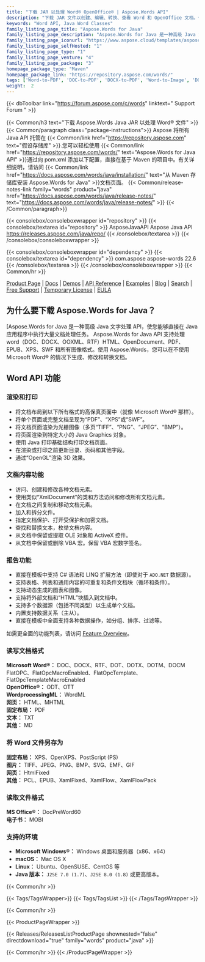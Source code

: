 ```yaml
---
title: "下载 JAR 以处理 Word® OpenOffice® | Aspose.Words API"
description: "下载 JAR 文件以创建、编辑、转换、查看 Word 和 OpenOffice 文档。使用文本、图像、表单、表格、自定义 XML、SmartArt、OLE、VBA 等。"
keywords: "Word API, Java Word Classes"
family_listing_page_title: "Aspose.Words for Java"
family_listing_page_description: "Aspose.Words for Java 是一种高级 Java 文字处理 API，使您能够直接在 Java 应用程序中执行大量文档处理任务。"
family_listing_page_iconurl: "https://www.aspose.cloud/templates/aspose/App_Themes/V3/images/words/272x272/aspose_words-for-java.png"
family_listing_page_selfHosted: "1"
family_listing_page_type: "1"
family_listing_page_venture: "4"
family_listing_page_package: "3"
homepage_package_type: "Maven"
homepage_package_link: "https://repository.aspose.com/words/"
tags: ['Word-to-PDF', 'DOC-to-PDF', 'DOCX-to-PDF', 'Word-to-Image', 'DOCX-to-JPG', 'DOC-to-PNG', 'Image-to-PDF', 'JPG-to-PDF', 'TIFF-to-PDF', 'HTML-to-Markdown', 'HTML-to-MD', 'DOCX-to-Markdown', 'DOCX-to-MD', 'Markdown-to-PDF', 'MD-to-PDF', 'HTML-to-PDF', 'MHT-to-PDF', 'MHTML-to-PDF', 'Word-to-HTML', 'Markdown-to-HTML', 'MD-to-HTML', 'Mobi-to-EPUB', 'RTF-to-PDF', 'ODT-to-PDF', 'TXT-to-PDF', 'Mobi-to-PDF', 'DOCX-to-DOC', 'HTML-to-Word']
weight:  2
---
```


{{< dbToolbar link="https://forum.aspose.com/c/words" linktext=" Support Forum " >}}

{{< Common/h3 text="下载 Aspose.Words Java JAR 以处理 Word® 文件"  >}}
{{< Common/paragraph class="package-instructions">}}
Aspose 将所有 Java API 托管在
{{< Common/link href="https://repository.aspose.com" text="假设存储库"  >}}.您可以轻松使用
{{< Common/link href="https://repository.aspose.com/words/" text="Aspose.Words for Java API"  >}}通过向 pom.xml 添加以下配置，直接在基于 Maven 的项目中。有关详细说明，请访问
{{< Common/link href="https://docs.aspose.com/words/java/installation/" text="从 Maven 存储库安装 Aspose.Words for Java"  >}}文档页面。
{{< Common/release-notes-link family="words" product="java" href="https://docs.aspose.com/words/java/release-notes/" text="https://docs.aspose.com/words/java/release-notes/"  >}}
{{< /Common/paragraph>}}

{{< consolebox/consoleboxwrapper id="repository" >}}
   {{< consolebox/textarea id="repository" >}} 
      <repository>
      <id>AsposeJavaAPI</id>
      <name>Aspose Java API</name>
      <url>https://releases.aspose.com/java/repo/</url>
      </repository> 
   {{< /consolebox/textarea >}}
{{< /consolebox/consoleboxwrapper >}}

{{< consolebox/consoleboxwrapper id="dependency" >}}
   {{< consolebox/textarea id="dependency" >}}
      <dependency>
      <groupId>com.aspose</groupId>
      <artifactId>aspose-words</artifactId>
      <version>22.6</version>
      </dependency>
   {{< /consolebox/textarea >}}
{{< /consolebox/consoleboxwrapper >}}
{{< Common/hr >}}

[Product Page](https://products.aspose.com/words/java) | [Docs](https://docs.aspose.com/words/java/) | [Demos](https://products.aspose.app/words/family) | [API Reference](https://reference.aspose.com/words/java) | [Examples](https://github.com/aspose-words/Aspose.Words-for-Java/tree/master/Examples) | [Blog](https://blog.aspose.com/category/words/) | [Search](https://search.aspose.com/) | [Free Support](https://forum.aspose.com/c/words) | [Temporary License](https://purchase.aspose.com/temporary-license) | [EULA](https://about.aspose.com/legal/eula/)

## 为什么要下载 Aspose.Words for Java？

[Aspose.Words for Java 是一种高级 Java 文字处理 API，使您能够直接在 Java 应用程序中执行大量文档处理任务。 Aspose.Words for Java API 支持处理 word（DOC、DOCX、OOXML、RTF）HTML、OpenDocument、PDF、EPUB、XPS、SWF 和所有图像格式。使用 Aspose.Words，您可以在不使用 Microsoft Word® 的情况下生成、修改和转换文档。

## Word API 功能

### 渲染和打印

- 将文档布局到以下所有格式的高保真页面中（就像 Microsoft Word® 那样）。
- 将单个页面或完整文档呈现为“PDF”、“XPS”或“SWF”。
- 将文档页面渲染为光栅图像（多页“TIFF”、“PNG”、“JPEG”、“BMP”）。
- 将页面渲染到特定大小的 Java Graphics 对象。
- 使用 Java 打印基础结构打印文档页面。
- 在渲染或打印之前更新目录、页码和其他字段。
- 通过“OpenGL”渲染 3D 效果。

### 文档内容功能

- 访问、创建和修改各种文档元素。
- 使用类似“XmlDocument”的类和方法访问和修改所有文档元素。
- 在文档之间复制和移动文档元素。
- 加入和拆分文件。
- 指定文档保护、打开受保护和加密文档。
- 查找和替换文本，枚举文档内容。
- 从文档中保留或提取 OLE 对象和 ActiveX 控件。
- 从文档中保留或删除 VBA 宏。保留 VBA 宏数字签名。

### 报告功能

- 直接在模板中支持 C# 语法和 LINQ 扩展方法（即使对于 `ADO.NET` 数据源）。
- 支持表格、列表和通用内容的可重复和条件文档块（循环和条件）。
- 支持动态生成的图表和图像。
- 支持将外部文档和“HTML”块插入到文档中。
- 支持多个数据源（包括不同类型）以生成单个文档。
- 内置支持数据关系（主从）。
- 直接在模板中全面支持各种数据操作，如分组、排序、过滤等。

如需更全面的功能列表，请访问 [Feature Overview](https://docs.aspose.com/words/java/feature-overview/)。

### 读写文档格式

**Microsoft Word®：** DOC、DOCX、RTF、DOT、DOTX、DOTM、DOCM FlatOPC、FlatOpcMacroEnabled、FlatOpcTemplate、FlatOpcTemplateMacroEnabled\
**OpenOffice®：** ODT、OTT\
**WordprocessingML：** WordML\
**网页：** HTML、MHTML\
**固定布局：** PDF\
**文本：** TXT\
**其他：** MD

### 将 Word 文件另存为

**固定布局：** XPS、OpenXPS、PostScript (PS)\
**图片：** TIFF、JPEG、PNG、BMP、SVG、EMF、GIF\
**网页：** HtmlFixed\
**其他：** PCL、EPUB、XamlFixed、XamlFlow、XamlFlowPack

### 读取文件格式

**MS Office®：** DocPreWord60\
**电子书：** MOBI

### 支持的环境

- **Microsoft Windows®：** Windows 桌面和服务器（x86、x64）
- **macOS：** Mac OS X
- **Linux：** Ubuntu、OpenSUSE、CentOS 等
- **Java 版本：** `J2SE 7.0 (1.7)`、`J2SE 8.0 (1.8)` 或更高版本。

{{< Common/hr >}}

{{< Tags/TagsWrapper>}}
 {{< Tags/TagsList >}}
{{< /Tags/TagsWrapper >}}

{{< Common/hr >}}

{{< ProductPageWrapper >}}
<!-- ReleasesListProductPage-->
   {{< Releases/ReleasesListProductPage shownested="false"  directdownload="true" family="words" product="java" >}}
<!-- /ReleasesListProductPage-->
{{< Common/hr >}}
{{< /ProductPageWrapper >}}


